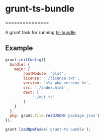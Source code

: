 # grunt-ts-bundle
===============

A grunt task for running [ts-bundle](https://github.com/Platypi/ts-bundle)

## Example

```js
grunt.initConfig({
  bundle: {
    main: {
        rootModule: 'plat',
        license: './license.txt',
        version: '<%= pkg.version %>',
        src: './index.html',
        dest: [
            './out.ts'
        ]
    }
  },
  pkg: grunt.file.readJSON('package.json')
});

grunt.loadNpmTasks('grunt-ts-bundle');
```
